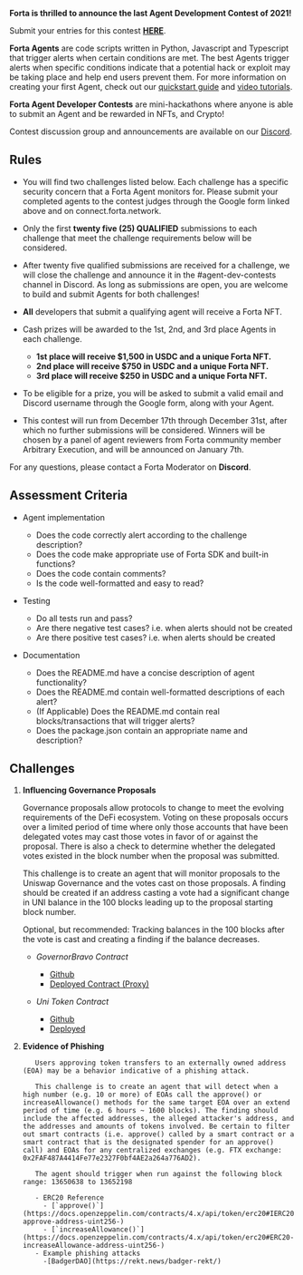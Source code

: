 **Forta is thrilled to announce the last Agent Development Contest of 2021!**

Submit your entries for this contest [**HERE**](https://docs.google.com/forms/d/e/1FAIpQLSea63sMHQA7rlBOssTxRRrRtTMK48Texj_K4H2ohYkVsugjPA/viewform).

**Forta Agents** are code scripts written in Python, Javascript and Typescript that trigger alerts when certain
conditions are met. The best Agents trigger alerts when specific conditions indicate that a potential hack or exploit may be taking place and help end users prevent them. For more information on creating your first Agent, check out our [quickstart guide](https://docs.forta.network/en/latest/quickstart/) and [video tutorials](https://docs.forta.network/en/latest/tutorials/).

**Forta Agent Developer Contests** are mini-hackathons where anyone is able to submit an Agent and be rewarded in NFTs, and Crypto!

Contest discussion group and announcements are available on our [Discord](https://discord.gg/rsc55DqcCy).

## Rules

- You will find two challenges listed below. Each challenge has a specific security concern that a Forta Agent monitors for. Please submit your completed agents to the contest judges through the Google form linked above and on connect.forta.network.

- Only the first **twenty five (25) QUALIFIED** submissions to each challenge that meet the challenge requirements below will be considered.

- After twenty five qualified submissions are received for a challenge, we will close the challenge and announce it in the #agent-dev-contests channel in Discord. As long as submissions are open, you are welcome to build and submit Agents for both challenges!

- **All** developers that submit a qualifying agent will receive a Forta NFT.

- Cash prizes will be awarded to the 1st, 2nd, and 3rd place Agents in each challenge.
    - **1st place will receive $1,500 in USDC and a unique Forta NFT.**
    - **2nd place will receive $750 in USDC and a unique Forta NFT.**
    - **3rd place will receive $250 in USDC and a unique Forta NFT.**

- To be eligible for a prize, you will be asked to submit a valid email and Discord username through the Google form, along with your Agent.

- This contest will run from December 17th through December 31st, after which no further submissions will be considered. Winners will be chosen by a panel of agent reviewers from Forta community member Arbitrary Execution, and will be announced on January 7th.

For any questions, please contact a Forta Moderator on **Discord**.

## Assessment Criteria

- Agent implementation
    - Does the code correctly alert according to the challenge description?
    - Does the code make appropriate use of Forta SDK and built-in functions?
    - Does the code contain comments?
    - Is the code well-formatted and easy to read?

- Testing
    - Do all tests run and pass?
    - Are there negative test cases? i.e. when alerts should not be created
    - Are there positive test cases? i.e. when alerts should be created

- Documentation
    - Does the README.md have a concise description of agent functionality?
    - Does the README.md contain well-formatted descriptions of each alert?
    - (If Applicable) Does the README.md contain real blocks/transactions that will trigger alerts?
    - Does the package.json contain an appropriate name and description?

## Challenges

1. **Influencing Governance Proposals**

    Governance proposals allow protocols to change to meet the evolving requirements of the DeFi ecosystem. Voting on these proposals occurs over a limited period of time where only those accounts that have been delegated votes may cast those votes in favor of or against the proposal. There is also a check to determine whether the delegated votes existed in the block number when the proposal was submitted.

    This challenge is to create an agent that will monitor proposals to the Uniswap Governance and the votes cast on those proposals. A finding should be created if an address casting a vote had a significant change in UNI balance in the 100 blocks leading up to the proposal starting block number. 

    Optional, but recommended: Tracking balances in the 100 blocks after the vote is cast and creating a finding if the balance decreases.

    - *GovernorBravo Contract*
        - [Github](https://github.com/gettty/uniswap-gov/blob/main/contracts/GovernorBravoDelegate.sol)
        - [Deployed Contract (Proxy)](https://etherscan.io/address/0x408ED6354d4973f66138C91495F2f2FCbd8724C3)

    - *Uni Token Contract*
        - [Github](https://github.com/Uniswap/governance/blob/master/contracts/Uni.sol)
        - [Deployed](https://etherscan.io/address/0x1f9840a85d5af5bf1d1762f925bdaddc4201f984)

2. **Evidence of Phishing**
   
          Users approving token transfers to an externally owned address (EOA) may be a behavior indicative of a phishing attack.
          
          This challenge is to create an agent that will detect when a high number (e.g. 10 or more) of EOAs call the approve() or increaseAllowance() methods for the same target EOA over an extend period of time (e.g. 6 hours ~ 1600 blocks). The finding should include the affected addresses, the alleged attacker's address, and the addresses and amounts of tokens involved. Be certain to filter out smart contracts (i.e. approve() called by a smart contract or a smart contract that is the designated spender for an approve() call) and EOAs for any centralized exchanges (e.g. FTX exchange: 0x2FAF487A4414Fe77e2327F0bf4AE2a264a776AD2).
          
          The agent should trigger when run against the following block range: 13650638 to 13652198
          
          - ERC20 Reference
            - [`approve()`](https://docs.openzeppelin.com/contracts/4.x/api/token/erc20#IERC20-approve-address-uint256-)
            - [`increaseAllowance()`](https://docs.openzeppelin.com/contracts/4.x/api/token/erc20#ERC20-increaseAllowance-address-uint256-)
          - Example phishing attacks
            -[BadgerDAO](https://rekt.news/badger-rekt/)
